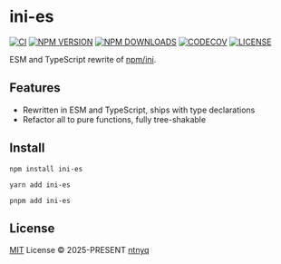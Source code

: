 # ini-es

[![CI](https://github.com/ntnyq/ini-es/workflows/CI/badge.svg)](https://github.com/ntnyq/ini-es/actions)
[![NPM VERSION](https://img.shields.io/npm/v/ini-es.svg)](https://www.npmjs.com/package/ini-es)
[![NPM DOWNLOADS](https://img.shields.io/npm/dy/ini-es.svg)](https://www.npmjs.com/package/ini-es)
[![CODECOV](https://codecov.io/github/ntnyq/ini-es/branch/main/graph/badge.svg)](https://codecov.io/github/ntnyq/ini-es)
[![LICENSE](https://img.shields.io/github/license/ntnyq/ini-es.svg)](https://github.com/ntnyq/ini-es/blob/main/LICENSE)

ESM and TypeScript rewrite of [npm/ini](https://github.com/npm/ini).

## Features

- Rewritten in ESM and TypeScript, ships with type declarations
- Refactor all to pure functions, fully tree-shakable

## Install

```shell
npm install ini-es
```

```shell
yarn add ini-es
```

```shell
pnpm add ini-es
```

## License

[MIT](./LICENSE) License © 2025-PRESENT [ntnyq](https://github.com/ntnyq)
